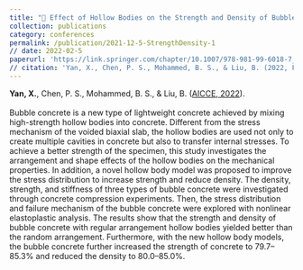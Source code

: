 ```yaml
---
title: "🔹 Effect of Hollow Bodies on the Strength and Density of Bubble Concrete"
collection: publications
category: conferences
permalink: /publication/2021-12-5-StrengthDensity-1
// date: 2022-02-5
paperurl: 'https://link.springer.com/chapter/10.1007/978-981-99-6018-7_10'
// citation: 'Yan, X., Chen, P. S., Mohammed, B. S., & Liu, B. (2022, February). Effect of Hollow Bodies on the Strength and Density of Bubble Concrete. In AWAM International Conference on Civil Engineering (pp. 133-149). Singapore: Springer Nature Singapore.'
---
```

**Yan, X.**, Chen, P. S., Mohammed, B. S., & Liu, B. ([AICCE, 2022](https://link.springer.com/chapter/10.1007/978-981-99-6018-7_10)). <br><br>
Bubble concrete is a new type of lightweight concrete achieved by mixing high-strength hollow bodies into concrete. Different from the stress mechanism of the voided biaxial slab, the hollow bodies are used not only to create multiple cavities in concrete but also to transfer internal stresses. To achieve a better strength of the specimen, this study investigates the arrangement and shape effects of the hollow bodies on the mechanical properties. In addition, a novel hollow body model was proposed to improve the stress distribution to increase strength and reduce density. The density, strength, and stiffness of three types of bubble concrete were investigated through concrete compression experiments. Then, the stress distribution and failure mechanism of the bubble concrete were explored with nonlinear elastoplastic analysis. The results show that the strength and density of bubble concrete with regular arrangement hollow bodies yielded better than the random arrangement. Furthermore, with the new hollow body models, the bubble concrete further increased the strength of concrete to 79.7–85.3% and reduced the density to 80.0–85.0%.
